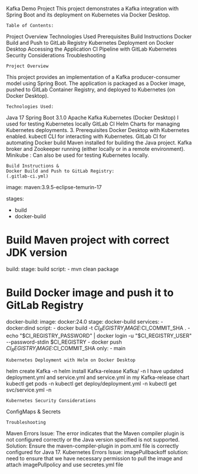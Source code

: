 Kafka Demo Project
This project demonstrates a Kafka integration with Spring Boot and its deployment on Kubernetes via Docker Desktop.

    Table of Contents:

Project Overview
Technologies Used
Prerequisites
Build Instructions
Docker Build and Push to GitLab Registry
Kubernetes Deployment on Docker Desktop
Accessing the Application
CI Pipeline with GitLab
Kubernetes Security Considerations
Troubleshooting



    Project Overview
This project provides an implementation of a Kafka producer-consumer model using Spring Boot. The application is packaged as a Docker image, pushed to GitLab Container Registry, and deployed to Kubernetes (on Docker Desktop).

    Technologies Used:
Java 17
Spring Boot 3.1.0
Apache Kafka
Kubernetes (Docker Desktop) I used for testing Kubernetes locally
GitLab CI
Helm Charts for managing Kubernetes deployments.
3. Prerequisites
Docker Desktop with Kubernetes enabled.
kubectl CLI for interacting with Kubernetes.
GitLab CI for automating Docker build 
Maven installed for building the Java project.
Kafka broker and Zookeeper running (either locally or in a remote environment).
Minikube : Can also be used for testing Kubernetes locally.





    Build Instructions &
    Docker Build and Push to GitLab Registry:
    (.gitlab-ci.yml)

image: maven:3.9.5-eclipse-temurin-17

stages:
  - build
  - docker-build

# Build Maven project with correct JDK version
build:
  stage: build
  script:
    - mvn clean package

# Build Docker image and push it to GitLab Registry
docker-build:
  image: docker:24.0
  stage: docker-build
  services:
    - docker:dind
  script:
    - docker build -t $CI_REGISTRY_IMAGE:$CI_COMMIT_SHA .
    - echo "$CI_REGISTRY_PASSWORD" | docker login -u "$CI_REGISTRY_USER" --password-stdin $CI_REGISTRY
    - docker push $CI_REGISTRY_IMAGE:$CI_COMMIT_SHA
  only:
    - main


    Kubernetes Deployment with Helm on Docker Desktop
helm create Kafka -n <new-namespace> 
helm install Kafka-release Kafka/ -n <new-namespace>
I have updated deployment.yml and service.yml and service.yml in my Kafka-release chart
kubectl get pods -n <new-namespace>
kubectl get deploy/deployment.yml -n <new-namespace>
kubectl get svc/service.yml -n <new-namespace>

    Kubernetes Security Considerations
ConfigMaps & Secrets 


    Troubleshooting
Maven Errors
Issue: The error indicates that the Maven compiler plugin is not configured correctly or the Java version specified is not supported.
Solution: Ensure the maven-compiler-plugin in  pom.xml file is correctly configured for Java 17.
Kubernetes Errors
Issue: imagePullbackoff
solution: need to ensure that we have necessary permission to pull the image and attach imagePullpolicy and use secretes.yml file

